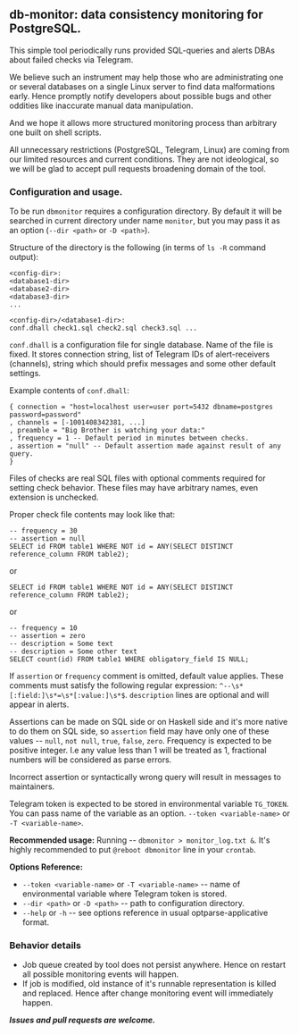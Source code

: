 ## db-monitor: data consistency monitoring for PostgreSQL.

This simple tool periodically runs provided SQL-queries and alerts DBAs about failed checks via Telegram.

We believe such an instrument may help those who are administrating one or several databases on a single Linux server to find data malformations early. Hence promptly notify developers about possible bugs and other oddities like inaccurate manual data manipulation.

And we hope it allows more structured monitoring process than arbitrary one built on shell scripts.

All unnecessary restrictions (PostgreSQL, Telegram, Linux) are coming from our limited resources and current conditions. They are not ideological, so we will be glad to accept pull requests broadening domain of the tool.

### Configuration and usage.

To be run `dbmonitor` requires a configuration directory. By default it will be searched in current directory under name `monitor`, but you may pass it as an option (`--dir <path>` or `-D <path>`).

Structure of the directory is the following (in terms of `ls -R` command output):
```
<config-dir>:
<database1-dir>
<database2-dir>
<database3-dir>
...

<config-dir>/<database1-dir>:
conf.dhall check1.sql check2.sql check3.sql ...
```

`conf.dhall` is a configuration file for single database. Name of the file is fixed. It stores connection string, list of Telegram IDs of alert-receivers (channels), string which should prefix messages and some other default settings.

Example contents of `conf.dhall`:
```
{ connection = "host=localhost user=user port=5432 dbname=postgres password=password"
, channels = [-1001408342381, ...]
, preamble = "Big Brother is watching your data:"
, frequency = 1 -- Default period in minutes between checks.
, assertion = "null" -- Default assertion made against result of any query.
}
```

Files of checks are real SQL files with optional comments required for setting check behavior. These files may have arbitrary names, even extension is unchecked.

Proper check file contents may look like that:
```
-- frequency = 30
-- assertion = null
SELECT id FROM table1 WHERE NOT id = ANY(SELECT DISTINCT reference_column FROM table2);
```

or
```
SELECT id FROM table1 WHERE NOT id = ANY(SELECT DISTINCT reference_column FROM table2);
```

or
```
-- frequency = 10
-- assertion = zero
-- description = Some text
-- description = Some other text
SELECT count(id) FROM table1 WHERE obligatory_field IS NULL;
```

If `assertion` or `frequency` comment is omitted, default value applies.
These comments must satisfy the following regular expression: `^--\s*[:field:]\s*=\s*[:value:]\s*$`. `description` lines are optional and will appear in alerts.

Assertions can be made on SQL side or on Haskell side and it's more native to do them on SQL side, so `assertion` field may have only one of these values -- `null`, `not null`, `true`, `false`, `zero`.
Frequency is expected to be positive integer. I.e any value less than 1 will be treated as 1, fractional numbers will be considered as parse errors.

Incorrect assertion or syntactically wrong query will result in messages to maintainers.

Telegram token is expected to be stored in environmental variable `TG_TOKEN`. You can pass name of the variable as an option. `--token <variable-name>` or `-T <variable-name>`.

**Recommended usage:**
Running -- `dbmonitor > monitor_log.txt &`. It's highly recommended to put `@reboot dbmonitor` line in your `crontab`.

**Options Reference:**

* `--token <variable-name>` or `-T <variable-name>` -- name of environmental variable where Telegram token is stored.
* `--dir <path>` or `-D <path>` -- path to configuration directory.
* `--help` or `-h` -- see options reference in usual optparse-applicative format.

### Behavior details

* Job queue created by tool does not persist anywhere. Hence on restart all possible monitoring events will happen.
* If job is modified, old instance of it's runnable representation is killed and replaced. Hence after change monitoring event will immediately happen.

**_Issues and pull requests are welcome._**
